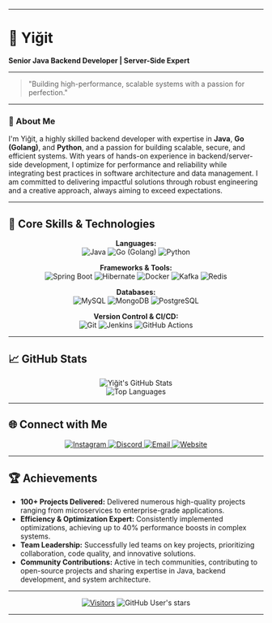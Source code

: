 
---

# 🚀 Yiğit 

**Senior Java Backend Developer | Server-Side Expert**

---
> "Building high-performance, scalable systems with a passion for perfection."

---

### 👋 About Me

I'm Yiğit, a highly skilled backend developer with expertise in **Java**, **Go (Golang)**, and **Python**, and a passion for building scalable, secure, and efficient systems. With years of hands-on experience in backend/server-side development, I optimize for performance and reliability while integrating best practices in software architecture and data management. I am committed to delivering impactful solutions through robust engineering and a creative approach, always aiming to exceed expectations.

---

## 💼 Core Skills & Technologies

<div align="center">

**Languages:**  
<img src="https://img.shields.io/badge/-Java-007396?style=for-the-badge&logo=java&logoColor=white" alt="Java" />
<img src="https://img.shields.io/badge/-Go-00ADD8?style=for-the-badge&logo=go&logoColor=white" alt="Go (Golang)" />
<img src="https://img.shields.io/badge/-Python-3776AB?style=for-the-badge&logo=python&logoColor=white" alt="Python" />

**Frameworks & Tools:**  
<img src="https://img.shields.io/badge/-Spring%20Boot-6DB33F?style=for-the-badge&logo=spring&logoColor=white" alt="Spring Boot" />
<img src="https://img.shields.io/badge/-Hibernate-59666C?style=for-the-badge&logo=hibernate&logoColor=white" alt="Hibernate" />
<img src="https://img.shields.io/badge/-Docker-2496ED?style=for-the-badge&logo=docker&logoColor=white" alt="Docker" />
<img src="https://img.shields.io/badge/-Kafka-231F20?style=for-the-badge&logo=apache-kafka&logoColor=white" alt="Kafka" />
<img src="https://img.shields.io/badge/-Redis-DC382D?style=for-the-badge&logo=redis&logoColor=white" alt="Redis" />

**Databases:**  
<img src="https://img.shields.io/badge/-MySQL-4479A1?style=for-the-badge&logo=mysql&logoColor=white" alt="MySQL" />
<img src="https://img.shields.io/badge/-MongoDB-47A248?style=for-the-badge&logo=mongodb&logoColor=white" alt="MongoDB" />
<img src="https://img.shields.io/badge/-PostgreSQL-336791?style=for-the-badge&logo=postgresql&logoColor=white" alt="PostgreSQL" />

**Version Control & CI/CD:**  
<img src="https://img.shields.io/badge/-Git-F05032?style=for-the-badge&logo=git&logoColor=white" alt="Git" />
<img src="https://img.shields.io/badge/-Jenkins-D24939?style=for-the-badge&logo=jenkins&logoColor=white" alt="Jenkins" />
<img src="https://img.shields.io/badge/-GitHub%20Actions-2088FF?style=for-the-badge&logo=github-actions&logoColor=white" alt="GitHub Actions" />

</div>

---

## 📈 GitHub Stats

<div align="center">
  <img src="https://github-readme-stats.vercel.app/api?username=ozaiithejava&show_icons=true&count_private=true&theme=radical" alt="Yiğit's GitHub Stats" />
</div>

<div align="center">
  <img src="https://github-readme-stats.vercel.app/api/top-langs/?username=ozaiithejava&layout=compact&theme=radical" alt="Top Languages" />
</div>

---

## 🌐 Connect with Me

<div align="center">
  <a href="https://instagram.com/yigitstack?igshid=OGQ5ZDc2ODk2ZA==" target="_blank">
    <img src="https://img.shields.io/badge/-Instagram-E4405F?style=for-the-badge&logo=instagram&logoColor=white" alt="Instagram" />
  </a>
  <a href="https://discord.com/users/ozaii1337" target="_blank">
    <img src="https://img.shields.io/badge/-Discord-5865F2?style=for-the-badge&logo=discord&logoColor=white" alt="Discord" />
  </a>
  <a href="mailto:ozaiiofficial@gmail.com" target="_blank">
    <img src="https://img.shields.io/badge/-Email-D14836?style=for-the-badge&logo=gmail&logoColor=white" alt="Email" />
  </a>
  <a href="https://www.ozaiidev.com.tr/" target="_blank">
    <img src="https://img.shields.io/badge/-Website-34DB88?style=for-the-badge&logo=google-chrome&logoColor=white" alt="Website" />
  </a>
</div>

---

## 🏆 Achievements

- **100+ Projects Delivered:** Delivered numerous high-quality projects ranging from microservices to enterprise-grade applications.
- **Efficiency & Optimization Expert:** Consistently implemented optimizations, achieving up to 40% performance boosts in complex systems.
- **Team Leadership:** Successfully led teams on key projects, prioritizing collaboration, code quality, and innovative solutions.
- **Community Contributions:** Active in tech communities, contributing to open-source projects and sharing expertise in Java, backend development, and system architecture.

---

<div align="center">
  
[![Visitors](https://api.visitorbadge.io/api/visitors?path=ozaiithejava&label=VISITORS&labelColor=%23ba68c8&countColor=%23263759&style=flat-square&labelStyle=none)](https://visitorbadge.io/status?path=ozaiithejava)
![GitHub User's stars](https://img.shields.io/github/stars/ozaiithejava?style=flat-square&logo=github&logoColor=white&label=My%20Stars&labelColor=black&color=purple) 

</div>

---
